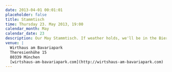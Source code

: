 ```yaml
---
date: 2013-04-01 00:01:01
placeholder: false
title: Stammtisch
time: Thursday 23. May 2013, 19:00
calendar_month: May
calendar_date: 23
description: Our May Stammtisch. If weather holds, we'll be in the Biergarten. Otherwise we'll be inside. Take U4/5 to Schwanthalerhöhe, walk south and the restaurant is just beyond the giant snail.
venue: |
  Wirthaus am Bavariapark  
  Theresienhöhe 15  
  80339 München  
  [wirtshaus-am-bavariapark.com](http://wirtshaus-am-bavariapark.com)
---
```

